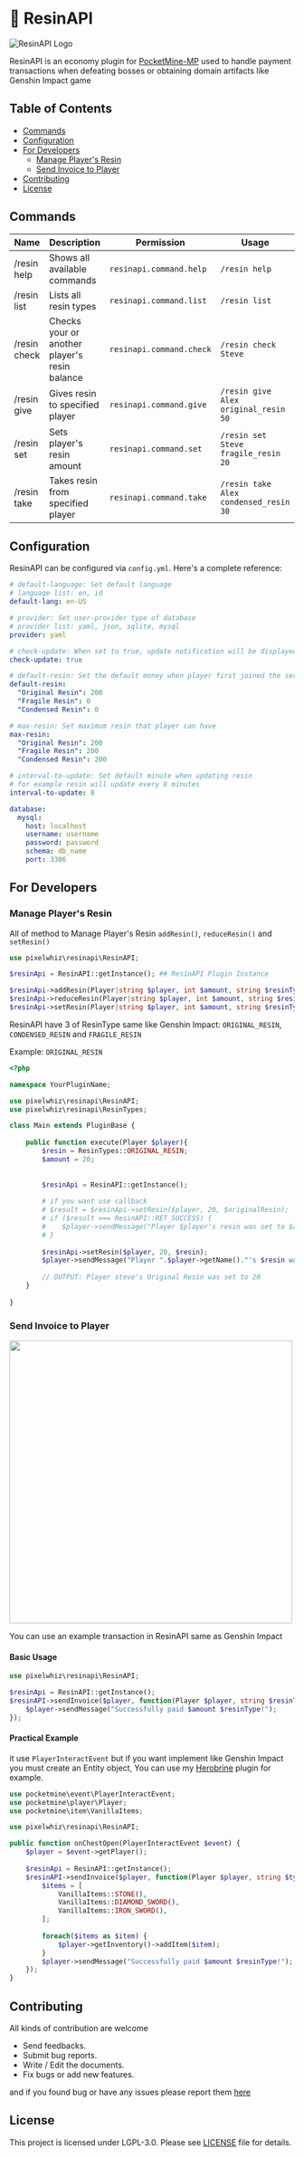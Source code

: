 # 🌙 ResinAPI

![ResinAPI Logo](assets/icon.png)

ResinAPI is an economy plugin for [PocketMine-MP](https://github.com/pmmp/PocketMine-MP) used to handle payment transactions when defeating bosses or obtaining domain artifacts like Genshin Impact game

## Table of Contents

- [Commands](#commands)
- [Configuration](#configuration)
- [For Developers](#for_developers)
  - [Manage Player's Resin](#manage_resin)
  - [Send Invoice to Player](#send_invoice)
- [Contributing](#contributing)
- [License](#license)

## Commands <a name="commands"></a>

| Name      | Description | Permission | Usage         |
|-----------|-------------|------------|---------------|
| /resin help| Shows all available commands | `resinapi.command.help` | `/resin help` |
| /resin list| Lists all resin types | `resinapi.command.list` | `/resin list` |
| /resin check| Checks your or another player's resin balance | `resinapi.command.check` | `/resin check Steve` |
| /resin give| Gives resin to specified player | `resinapi.command.give` | `/resin give Alex original_resin 50` |
| /resin set| Sets player's resin amount | `resinapi.command.set` | `/resin set Steve fragile_resin 20` |
| /resin take| Takes resin from specified player | `resinapi.command.take` | `/resin take Alex condensed_resin 30` |


## Configuration <a name="configuration"></a>

ResinAPI can be configured via `config.yml`. Here's a complete reference:
```yaml
# default-language: Set default language
# language list: en, id
default-lang: en-US

# provider: Set user-provider type of database
# provider list: yaml, json, sqlite, mysql
provider: yaml

# check-update: When set to true, update notification will be displayed when server started
check-update: true

# default-resin: Set the default money when player first joined the server.
default-resin:
  "Original Resin": 200
  "Fragile Resin": 0
  "Condensed Resin": 0

# max-resin: Set maximum resin that player can have
max-resin:
  "Original Resin": 200
  "Fragile Resin": 200
  "Condensed Resin": 200

# interval-to-update: Set default minute when updating resin
# for example resin will update every 8 minutes
interval-to-update: 8

database:
  mysql:
    host: localhost
    username: username
    password: password
    schema: db_name
    port: 3306
```

## For Developers <a name="for_developers"></a>

### Manage Player's Resin <a name="manage_resin"></a>
All of method to Manage Player's Resin `addResin()`, `reduceResin()` and `setResin()`

```php
use pixelwhiz\resinapi\ResinAPI;

$resinApi = ResinAPI::getInstance(); ## ResinAPI Plugin Instance

$resinApi->addResin(Player|string $player, int $amount, string $resinType); ## Add Player's Resin
$resinApi->reduceResin(Player|string $player, int $amount, string $resinType); ## Reduce Player's Resin
$resinApi->setResin(Player|string $player, int $amount, string $resinType); ## Set Player's Resin
```

ResinAPI have 3 of ResinType same like Genshin Impact: `ORIGINAL_RESIN`, `CONDENSED_RESIN` and `FRAGILE_RESIN`

Example: `ORIGINAL_RESIN`
```php
<?php

namespace YourPluginName;

use pixelwhiz\resinapi\ResinAPI;
use pixelwhiz\resinapi\ResinTypes;

class Main extends PluginBase {
    
    public function execute(Player $player){  
        $resin = ResinTypes::ORIGINAL_RESIN;
        $amount = 20;
        
        
        $resinApi = ResinAPI::getInstance();
        
        # if you want use callback
        # $result = $resinApi->setResin($player, 20, $originalResin);
        # if ($result === ResinAPI::RET_SUCCESS) {
        #    $player->sendMessage("Player $player's resin was set to $amount");
        # }
        
        $resinApi->setResin($player, 20, $resin);
        $player->sendMessage("Player ".$player->getName()."'s $resin was set to $amount");
        
        // OUTPUT: Player steve's Original Resin was set to 20
    }
    
}
```

### Send Invoice to Player <a name="send_invoice"></a>
<img src="assets/send_invoice.png" width="500" height="500">

You can use an example transaction in ResinAPI same as Genshin Impact

#### Basic Usage
```php
use pixelwhiz\resinapi\ResinAPI;

$resinApi = ResinAPI::getInstance();
$resinAPI->sendInvoice($player, function(Player $player, string $resinType, int $amount) {
    $player->sendMessage("Successfully paid $amount $resinType!");
});
```

#### Practical Example

it use `PlayerInteractEvent` but if you want implement like Genshin Impact you must create an Entity object, You can use my [Herobrine](https://github.com/pixelwhiz/Herobrine) plugin for example.
```php
use pocketmine\event\PlayerInteractEvent;
use pocketmine\player\Player;
use pocketmine\item\VanillaItems;

use pixelwhiz\resinapi\ResinAPI;

public function onChestOpen(PlayerInteractEvent $event) {
    $player = $event->getPlayer();
    
    $resinApi = ResinAPI::getInstance();    
    $resinAPI->sendInvoice($player, function(Player $player, string $type, int $amount) {
        $items = [
            VanillaItems::STONE(),
            VanillaItems::DIAMOND_SWORD(),
            VanillaItems::IRON_SWORD(),
        ];
        
        foreach($items as $item) {
            $player->getInventory()->addItem($item);
        }
        $player->sendMessage("Successfully paid $amount $resinType!");
    });
}
```

## Contributing <a name="contributing"></a>

All kinds of contribution are welcome
- Send feedbacks.
- Submit bug reports.
- Write / Edit the documents.
- Fix bugs or add new features.

and if you found bug or have any issues please report them [here](https://github.com/pixelwhiz/ResinAPI/issues/new)

## License <a name="license"></a>

This project is licensed under LGPL-3.0. Please see [LICENSE](https://github.com/pixelwhiz/ResinAPI/LICENSE) file for details.